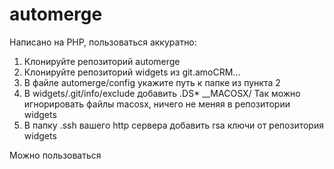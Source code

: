 # automerge

Написано на PHP, пользоваться аккуратно:
1) Клонируйте репозиторий automerge
2) Клонируйте репозиторий widgets из git.amoCRM...
3) В файле automerge/config укажите путь к папке из пункта 2
4) В widgets/.git/info/exclude добавить
    .DS*
    __MACOSX/
Так можно игнорировать файлы macosx, ничего не меняя в репозитории widgets
5) В папку .ssh вашего http сервера добавить rsa ключи от репозитория widgets

Можно пользоваться
